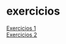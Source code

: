 # exercicios
 <a href="https://guiidev-cj.github.io/exercicios/ex1">Exercicios 1</a><br>
 <a href="https://guiidev-cj.github.io/exercicios/ex2">Exercicios 2</a><br>
